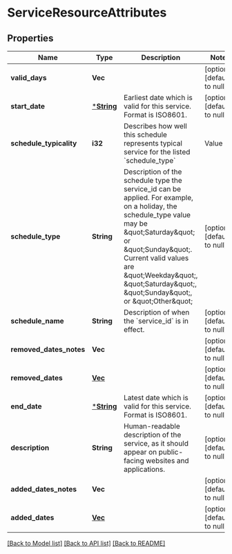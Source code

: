 # ServiceResourceAttributes

## Properties
Name | Type | Description | Notes
------------ | ------------- | ------------- | -------------
**valid_days** | **Vec<f32>** |  | [optional] [default to null]
**start_date** | [***String**](string.md) | Earliest date which is valid for this service. Format is ISO8601. | [optional] [default to null]
**schedule_typicality** | **i32** | Describes how well this schedule represents typical service for the listed &#x60;schedule_type&#x60;  | Value | Description                                                                 | |-------|-----------------------------------------------------------------------------| | &#x60;0&#x60;   | Not defined.                                                                | | &#x60;1&#x60;   | Typical service with perhaps minor modifications                            | | &#x60;2&#x60;   | Extra service supplements typical schedules                                 | | &#x60;3&#x60;   | Reduced holiday service is provided by typical Saturday or Sunday schedule  | | &#x60;4&#x60;   | Major changes in service due to a planned disruption, such as construction  | | &#x60;5&#x60;   | Major reductions in service for weather events or other atypical situations |  | [optional] [default to null]
**schedule_type** | **String** | Description of the schedule type the service_id can be applied. For example, on a holiday, the schedule_type value may be \&quot;Saturday\&quot; or \&quot;Sunday\&quot;. Current valid values are \&quot;Weekday\&quot;, \&quot;Saturday\&quot;, \&quot;Sunday\&quot;, or \&quot;Other\&quot;  | [optional] [default to null]
**schedule_name** | **String** | Description of when the &#x60;service_id&#x60; is in effect. | [optional] [default to null]
**removed_dates_notes** | **Vec<String>** |  | [optional] [default to null]
**removed_dates** | [**Vec<String>**](string.md) |  | [optional] [default to null]
**end_date** | [***String**](string.md) | Latest date which is valid for this service. Format is ISO8601. | [optional] [default to null]
**description** | **String** | Human-readable description of the service, as it should appear on public-facing websites and applications. | [optional] [default to null]
**added_dates_notes** | **Vec<String>** |  | [optional] [default to null]
**added_dates** | [**Vec<String>**](string.md) |  | [optional] [default to null]

[[Back to Model list]](../README.md#documentation-for-models) [[Back to API list]](../README.md#documentation-for-api-endpoints) [[Back to README]](../README.md)


